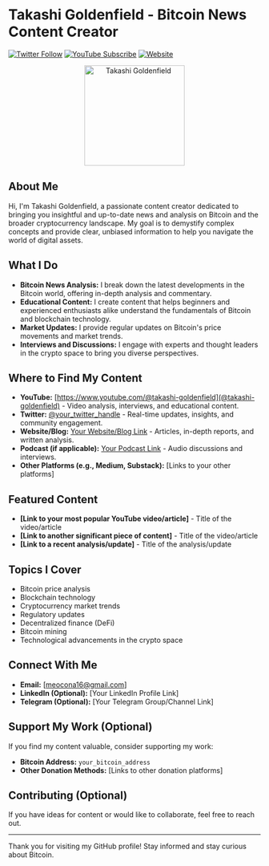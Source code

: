 # Takashi Goldenfield - Bitcoin News Content Creator

[![Twitter Follow](https://img.shields.io/twitter/follow/your_twitter_handle?style=social)](https://twitter.com/your_twitter_handle) [![YouTube Subscribe](https://img.shields.io/youtube/channel/subscribers/your_youtube_channel_id?style=social)](https://www.youtube.com/@takashi-goldenfield) [![Website](https://img.shields.io/badge/Website-Visit-blue)](https://astro-mojihayai.vercel.app/)

<p align="center">
  <img src="your_profile_picture_or_logo_url" alt="Takashi Goldenfield" width="200">
</p>

## About Me

Hi, I'm Takashi Goldenfield, a passionate content creator dedicated to bringing you insightful and up-to-date news and analysis on Bitcoin and the broader cryptocurrency landscape. My goal is to demystify complex concepts and provide clear, unbiased information to help you navigate the world of digital assets.

## What I Do

* **Bitcoin News Analysis:** I break down the latest developments in the Bitcoin world, offering in-depth analysis and commentary.
* **Educational Content:** I create content that helps beginners and experienced enthusiasts alike understand the fundamentals of Bitcoin and blockchain technology.
* **Market Updates:** I provide regular updates on Bitcoin's price movements and market trends.
* **Interviews and Discussions:** I engage with experts and thought leaders in the crypto space to bring you diverse perspectives.

## Where to Find My Content

* **YouTube:** [https://www.youtube.com/@takashi-goldenfield](@takashi-goldenfield) - Video analysis, interviews, and educational content.
* **Twitter:** [@your_twitter_handle](https://twitter.com/your_twitter_handle) - Real-time updates, insights, and community engagement.
* **Website/Blog:** [Your Website/Blog Link](https://astro-mojihayai.vercel.app/) - Articles, in-depth reports, and written analysis.
* **Podcast (if applicable):** [Your Podcast Link](your_podcast_url) - Audio discussions and interviews.
* **Other Platforms (e.g., Medium, Substack):** [Links to your other platforms]

## Featured Content

* **[Link to your most popular YouTube video/article]** - Title of the video/article
* **[Link to another significant piece of content]** - Title of the video/article
* **[Link to a recent analysis/update]** - Title of the analysis/update

## Topics I Cover

* Bitcoin price analysis
* Blockchain technology
* Cryptocurrency market trends
* Regulatory updates
* Decentralized finance (DeFi)
* Bitcoin mining
* Technological advancements in the crypto space

## Connect With Me

* **Email:** [meocona16@gmail.com]
* **LinkedIn (Optional):** [Your LinkedIn Profile Link]
* **Telegram (Optional):** [Your Telegram Group/Channel Link]

## Support My Work (Optional)

If you find my content valuable, consider supporting my work:

* **Bitcoin Address:** `your_bitcoin_address`
* **Other Donation Methods:** [Links to other donation platforms]

## Contributing (Optional)

If you have ideas for content or would like to collaborate, feel free to reach out.

---

Thank you for visiting my GitHub profile! Stay informed and stay curious about Bitcoin.
